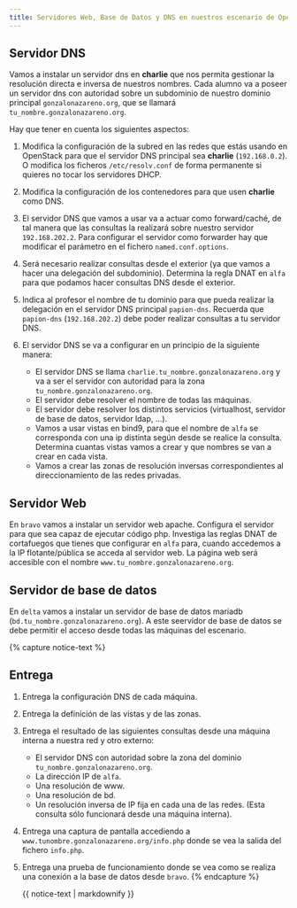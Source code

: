 ```yaml
---
title: Servidores Web, Base de Datos y DNS en nuestros escenario de OpenStack
---
```


## Servidor DNS

Vamos a instalar un servidor dns en **charlie** que nos permita gestionar la resolución directa e inversa de nuestros nombres. Cada alumno va a poseer un servidor dns con autoridad sobre un subdominio de nuestro dominio principal `gonzalonazareno.org`, que se llamará `tu_nombre.gonzalonazareno.org`. 

Hay que tener en cuenta los siguientes aspectos:

1. Modifica la configuración de la subred en las redes que estás usando en OpenStack para que el servidor DNS principal sea **charlie** (`192.168.0.2`). O modifica los ficheros `/etc/resolv.conf` de forma permanente si quieres no tocar los servidores DHCP.
2. Modifica la configuración de los contenedores para que usen **charlie** como DNS.
3. El servidor DNS que vamos a usar va a actuar como forward/caché, de tal manera que las consultas la realizará sobre nuestro servidor `192.168.202.2`. Para configurar el servidor como forwarder hay que modificar el parámetro en el fichero `named.conf.options`.
4. Será necesario realizar consultas desde el exterior (ya que vamos a hacer una delegación del subdominio). Determina la regla DNAT en `alfa` para que podamos hacer consultas DNS desde el exterior.
5. Indica al profesor el nombre de tu dominio para que pueda realizar la delegación en el servidor DNS principal `papion-dns`. Recuerda que `papion-dns` (`192.168.202.2`) debe poder realizar consultas a tu servidor DNS.
6. El servidor DNS se va a configurar en un principio de la siguiente manera:

    * El servidor DNS se llama `charlie.tu_nombre.gonzalonazareno.org` y va a ser el servidor con autoridad para la zona `tu_nombre.gonzalonazareno.org`.
    * El servidor debe resolver el nombre de todas las máquinas.
    * El servidor debe resolver los distintos servicios (virtualhost, servidor de base de datos, servidor ldap, ...).
    * Vamos a usar vistas en bind9, para que el nombre de `alfa` se corresponda con una ip distinta según desde se realice la consulta. Determina cuantas vistas vamos a crear y que nombres se van a crear en cada vista.
    * Vamos a crear las zonas de resolución inversas correspondientes al direccionamiento de las redes privadas.

## Servidor Web

En `bravo` vamos a instalar un servidor web apache. Configura el servidor para que sea capaz de ejecutar código php. Investiga las reglas DNAT de cortafuegos que tienes que configurar en `alfa` para, cuando accedemos a la IP flotante/pública se acceda al servidor web.
La página web será accesible con el nombre `www.tu_nombre.gonzalonazareno.org`.

## Servidor de base de datos

En `delta` vamos a instalar un servidor de base de datos mariadb (`bd.tu_nombre.gonzalonazareno.org`). A este seervidor de base de datos se debe permitir el acceso desde todas las máquinas del escenario.

{% capture notice-text %}
## Entrega

1. Entrega la configuración DNS de cada máquina.
2. Entrega la definición de las vistas y de las zonas.
3. Entrega el resultado de las siguientes consultas desde una máquina interna a nuestra red y otro externo:
    * El servidor DNS con autoridad sobre la zona del dominio `tu_nombre.gonzalonazareno.org`.
    * La dirección IP de `alfa`.
    * Una resolución de www.
    * Una resolución de bd.
    * Un resolución inversa de IP fija en cada una de las redes. (Esta consulta sólo funcionará desde una máquina interna).

4. Entrega una captura de pantalla accediendo a `www.tunombre.gonzalonazareno.org/info.php` donde se vea la salida del fichero `info.php`.
5. Entrega una prueba de funcionamiento donde se vea como se realiza una conexión a la base de datos desde `bravo`.
{% endcapture %}<div class="notice--info">{{ notice-text | markdownify }}</div>
